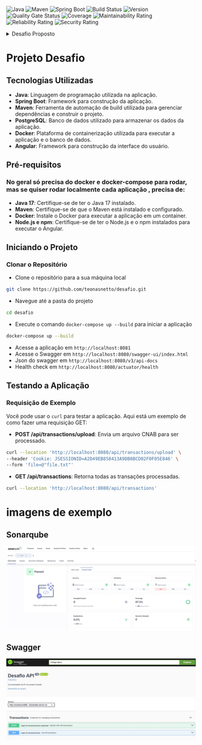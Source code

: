 ![Java](https://img.shields.io/badge/Java-17-blue)
![Maven](https://img.shields.io/badge/Maven-3.9.6-blue)
![Spring Boot](https://img.shields.io/badge/Spring%20Boot-3.3.8-brightgreen)
![Build Status](https://img.shields.io/badge/build-passing-brightgreen)
![Version](https://img.shields.io/badge/version-1.0.0-blue)
![Quality Gate Status](https://img.shields.io/badge/Quality%20Gate-Passed-brightgreen)
![Coverage](https://img.shields.io/badge/Coverage-97%25-brightgreen)
![Maintainability Rating](https://img.shields.io/badge/Maintainability-A-brightgreen)
![Reliability Rating](https://img.shields.io/badge/Reliability-A-brightgreen)
![Security Rating](https://img.shields.io/badge/Security-A-brightgreen)


<details>
<summary>Desafio Proposto</summary>

# Desafio programação - para vaga desenvolvedor

Por favor leiam este documento do começo ao fim, com muita atenção.
O intuito deste teste é avaliar seus conhecimentos técnicos em programação.
O teste consiste em parsear [este arquivo de texto(CNAB)](https://github.com/ByCodersTec/desafio-ruby-on-rails/blob/master/CNAB.txt) e salvar suas informações(transações financeiras) em uma base de dados a critério do candidato.
Este desafio deve ser feito por você em sua casa. Gaste o tempo que você quiser, porém normalmente você não deve precisar de mais do que algumas horas.

# Instruções de entrega do desafio

1. Primeiro, faça um fork deste projeto para sua conta no Github (crie uma se você não possuir).
2. Em seguida, implemente o projeto tal qual descrito abaixo, em seu clone local.
3. Por fim, envie via email o projeto ou o fork/link do projeto para seu contato Bycoders_ com cópia para rh@bycoders.com.br.

# Descrição do projeto

Você recebeu um arquivo CNAB com os dados das movimentações finanaceira de várias lojas.
Precisamos criar uma maneira para que estes dados sejam importados para um banco de dados.

Sua tarefa é criar uma interface web que aceite upload do [arquivo CNAB](https://github.com/ByCodersTec/desafio-ruby-on-rails/blob/master/CNAB.txt), normalize os dados e armazene-os em um banco de dados relacional e exiba essas informações em tela.

**Sua aplicação web DEVE:**

1. Ter uma tela (via um formulário) para fazer o upload do arquivo(pontos extras se não usar um popular CSS Framework )
2. Interpretar ("parsear") o arquivo recebido, normalizar os dados, e salvar corretamente a informação em um banco de dados relacional, **se atente as documentações** que estão logo abaixo.
3. Exibir uma lista das operações importadas por lojas, e nesta lista deve conter um totalizador do saldo em conta
4. Ser escrita na sua linguagem de programação de preferência
5. Ser simples de configurar e rodar, funcionando em ambiente compatível com Unix (Linux ou Mac OS X). Ela deve utilizar apenas linguagens e bibliotecas livres ou gratuitas.
6. Git com commits atomicos e bem descritos
7. PostgreSQL, MySQL ou SQL Server
8. Ter testes automatizados
9. Docker compose (Pontos extras se utilizar)
10. Readme file descrevendo bem o projeto e seu setup
11. Incluir informação descrevendo como consumir o endpoint da API

**Sua aplicação web não precisa:**

1. Lidar com autenticação ou autorização (pontos extras se ela fizer, mais pontos extras se a autenticação for feita via OAuth).
2. Ser escrita usando algum framework específico (mas não há nada errado em usá-los também, use o que achar melhor).
3. Documentação da api.(Será um diferencial e pontos extras se fizer)

# Documentação do CNAB

| Descrição do campo  | Inicio | Fim | Tamanho | Comentário
| ------------- | ------------- | -----| ---- | ------
| Tipo  | 1  | 1 | 1 | Tipo da transação
| Data  | 2  | 9 | 8 | Data da ocorrência
| Valor | 10 | 19 | 10 | Valor da movimentação. *Obs.* O valor encontrado no arquivo precisa ser divido por cem(valor / 100.00) para normalizá-lo.
| CPF | 20 | 30 | 11 | CPF do beneficiário
| Cartão | 31 | 42 | 12 | Cartão utilizado na transação
| Hora  | 43 | 48 | 6 | Hora da ocorrência atendendo ao fuso de UTC-3
| Dono da loja | 49 | 62 | 14 | Nome do representante da loja
| Nome loja | 63 | 81 | 19 | Nome da loja

# Documentação sobre os tipos das transações

| Tipo | Descrição | Natureza | Sinal |
| ---- | -------- | --------- | ----- |
| 1 | Débito | Entrada | + |
| 2 | Boleto | Saída | - |
| 3 | Financiamento | Saída | - |
| 4 | Crédito | Entrada | + |
| 5 | Recebimento Empréstimo | Entrada | + |
| 6 | Vendas | Entrada | + |
| 7 | Recebimento TED | Entrada | + |
| 8 | Recebimento DOC | Entrada | + |
| 9 | Aluguel | Saída | - |

# Avaliação

Seu projeto será avaliado de acordo com os seguintes critérios.

1. Sua aplicação preenche os requerimentos básicos?
2. Você documentou a maneira de configurar o ambiente e rodar sua aplicação?
3. Você seguiu as instruções de envio do desafio?
4. Qualidade e cobertura dos testes unitários.

Adicionalmente, tentaremos verificar a sua familiarização com as bibliotecas padrões (standard libs), bem como sua experiência com programação orientada a objetos a partir da estrutura de seu projeto.

# Referência

Este desafio foi baseado neste outro desafio: https://github.com/lschallenges/data-engineering

---

Boa sorte!
</details>

# Projeto Desafio

## Tecnologias Utilizadas

- **Java**: Linguagem de programação utilizada na aplicação.
- **Spring Boot**: Framework para construção da aplicação.
- **Maven**: Ferramenta de automação de build utilizada para gerenciar dependências e construir o projeto.
- **PostgreSQL**: Banco de dados utilizado para armazenar os dados da aplicação.
- **Docker**: Plataforma de containerização utilizada para executar a aplicação e o banco de dados.
- **Angular**: Framework para construção da interface do usuário.

## Pré-requisitos

### No geral só precisa do docker e docker-compose para rodar, mas se quiser rodar localmente cada aplicação , precisa de:

- **Java 17**: Certifique-se de ter o Java 17 instalado.
- **Maven**: Certifique-se de que o Maven está instalado e configurado.
- **Docker**: Instale o Docker para executar a aplicação em um container.
- **Node.js e npm**: Certifique-se de ter o Node.js e o npm instalados para executar o Angular.

## Iniciando o Projeto

### Clonar o Repositório

- Clone o repositório para a sua máquina local
```sh
git clone https://github.com/teonasnetto/desafio.git
```
- Navegue até a pasta do projeto
```sh
cd desafio
```
- Execute o comando `docker-compose up --build` para iniciar a aplicação
```sh
docker-compose up --build
```
- Acesse a aplicação em `http://localhost:8081`
- Acesse o Swagger em `http://localhost:8080/swagger-ui/index.html`
- Json do swagger em `http://localhost:8080/v3/api-docs`
- Health check em `http://localhost:8080/actuator/health`

## Testando a Aplicação

### Requisição de Exemplo

Você pode usar o `curl` para testar a aplicação. Aqui está um exemplo de como fazer uma requisição GET:


- **POST /api/transactions/upload**: Envia um arquivo CNAB para ser processado.

```sh
curl --location 'http://localhost:8080/api/transactions/upload' \
--header 'Cookie: JSESSIONID=A2D49EB858413A9DB0BCD02F0F05E846' \
--form 'file=@"file.txt"'
```

- **GET /api/transactions**: Retorna todas as transações processadas.
```sh
curl --location 'http://localhost:8080/api/transactions'
```

# imagens de exemplo

## Sonarqube
![Sonarqube](assets/sonarqube.jpg)

## Swagger
![swagger](assets/swagger.jpg)